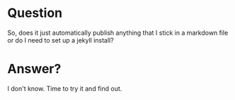 # Question

So, does it just automatically publish anything that I stick in a markdown file
or do I need to set up a jekyll install?

# Answer?

I don't know. Time to try it and find out.
